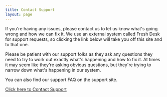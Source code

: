 ```yaml
---
title: Contact Support
layout: page 
---
```

If you're having any issues, please contact us to let us know what's going wrong and how we can fix it.  We use an external system called Fresh Desk for support requests, so clicking the link below will take you off this site and to that one.

Please be patient with our support folks as they ask any questions they need to try to work out exactly what's happening and how to fix it.  At times it may seem like they're asking obvious questions, but they're trying to narrow down what's happening in our system.

You can also find our support FAQ on the support site.

[Click here to Contact Support](https://detectives-guild.freshdesk.com/)